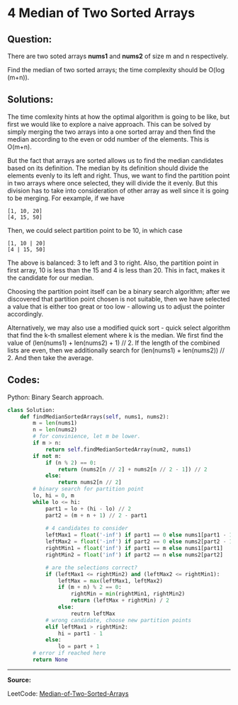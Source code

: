 4 Median of Two Sorted Arrays
=============================

Question:
---------

There are two soted arrays **nums1** and **nums2** of size m and
n respectively.

Find the median of two sorted arrays; the time complexity should be O(log
(m+n)).

Solutions:
----------

The time comlexity hints at how the optimal algorithm is going to be like, but
first we would like to explore a naive approach. This can be solved by simply
merging the two arrays into a one sorted array and then find the median
according to the even or odd number of the elements. This is O(m+n).

But the fact that arrays are sorted allows us to find the median candidates
based on its definition. The median by its definition should divide the
elements evenly to its left and right. Thus, we want to find the partition
point in two arrays where once selected, they will divide the it evenly. But
this division has to take into consideration of other array as well since it is
going to be merging. For eexample, if we have

    [1, 10, 20]
    [4, 15, 50]

Then, we could select partition point to be 10, in which case

    [1, 10 | 20]
    [4 | 15, 50]

The above is balanced: 3 to left and 3 to right. Also, the partition point in
first array, 10 is less than the 15 and 4 is less than 20. This in fact, makes
it the candidate for our median.

Choosing the partition point itself can be a binary search algorithm; after we
discovered that partition point chosen is not suitable, then we have selected
a value that is either too great or too low - allowing us to adjust the pointer
accordingly.

Alternatively, we may also use a modified quick sort - quick select algorithm
that find the k-th smallest element where k is the median. We first find the
value of (len(nums1) + len(nums2) + 1) // 2. If the length of the combined
lists are even, then we additionally search for (len(nums1) + len(nums2)) // 2.
And then take the average.

Codes:
------

Python: Binary Search approach.

```python
class Solution:
    def findMedianSortedArrays(self, nums1, nums2):
        m = len(nums1)
        n = len(nums2)
        # for convinience, let m be lower.
        if m > n:
            return self.findMedianSortedArray(num2, nums1)
        if not m:
            if (n % 2) == 0:
                return (nums2[n // 2] + nums2[n // 2 - 1]) // 2
            else:
                return nums2[n // 2]
        # binary search for partition point
        lo, hi = 0, m
        while lo <= hi:
            part1 = lo + (hi - lo) // 2
            part2 = (m + n + 1) // 2 - part1
           
            # 4 candidates to consider
            leftMax1 = float('-inf') if part1 == 0 else nums1[part1 - 1]
            leftMax2 = float('-inf') if part2 == 0 else nums2[part2 - 1]
            rightMin1 = float('inf') if part1 == m else nums1[part1]
            rightMin2 = float('inf') if part2 == n else nums2[part2]

            # are the selections correct?
            if (leftMax1 <= rightMin2) and (leftMax2 <= rightMin1):
                leftMax = max(leftMax1, leftMax2)
                if (m + n) % 2 == 0:
                    rightMin = min(rightMin1, rightMin2)
                    return (leftMax + rightMin) / 2
                else:
                    reutrn leftMax
            # wrong candidate, choose new partition points
            elif leftMax1 > rightMin2:
                hi = part1 - 1
            else:
                lo = part + 1
        # error if reached here
        return None
```

---

**Source:**

LeetCode: [Median-of-Two-Sorted-Arrays](https://leetcode.com/problems/median-of-two-sorted-arrays)
